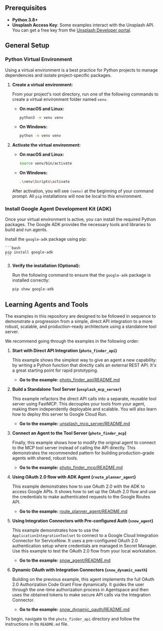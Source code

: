 

## Prerequisites

- **Python 3.8+**
- **Unsplash Access Key**: Some examples interact with the Unsplash API. You can get a free key from the [Unsplash Developer portal](https://unsplash.com/developers).

## General Setup
### Python Virtual Environment

Using a virtual environment is a best practice for Python projects to manage dependencies and isolate project-specific packages.

1.  **Create a virtual environment:**

    From your project's root directory, run one of the following commands to create a virtual environment folder named `venv`.

    *   **On macOS and Linux:**
        ```bash
        python3 -m venv venv
        ```

    *   **On Windows:**
        ```bash
        python -m venv venv
        ```

2.  **Activate the virtual environment:**

    *   **On macOS and Linux:**
        ```bash
        source venv/bin/activate
        ```

    *   **On Windows:**
        ```bash
        .\venv\Scripts\activate
        ```

    After activation, you will see `(venv)` at the beginning of your command prompt. All `pip` installations will now be local to this environment.

    
### Install Google Agent Development Kit (ADK)

Once your virtual environment is active, you can install the required Python packages. The Google ADK provides the necessary tools and libraries to build and run agents.

Install the `google-adk` package using pip:

    ```bash
    pip install google-adk
    ```

3.  **Verify the installation (Optional):**

    Run the following command to ensure that the `google-adk` package is installed correctly:

    ```bash
    pip show google-adk
    ```

## Learning Agents and Tools

The examples in this repository are designed to be followed in sequence to demonstrate a progression from a simple, direct API integration to a more robust, scalable, and production-ready architecture using a standalone tool server.

We recommend going through the examples in the following order:

1.  **Start with Direct API Integration (`photo_finder_api`)**

    This example shows the simplest way to give an agent a new capability: by writing a Python function that directly calls an external REST API. It's a great starting point for rapid prototyping.

    *   **Go to the example:** [photo_finder_api/README.md](photo_finder_api/README.md)

2.  **Build a Standalone Tool Server (`unsplash_mcp_server`)**

    This example refactors the direct API calls into a separate, reusable tool server using FastMCP. This decouples your tools from your agent, making them independently deployable and scalable. You will also learn how to deploy this server to Google Cloud Run.

    *   **Go to the example:** [unsplash_mcp_server/README.md](unsplash_mcp_server/README.md)

3.  **Connect an Agent to the Tool Server (`photo_finder_mcp`)**

    Finally, this example shows how to modify the original agent to connect to the MCP tool server instead of calling the API directly. This demonstrates the recommended pattern for building production-grade agents with shared, robust tools.

    *   **Go to the example:** [photo_finder_mcp/README.md](photo_finder_mcp/README.md)

4.  **Using OAuth 2.0 flow with ADK Agent (`route_planner_agent`)**

    This example demonstrates how to use OAuth 2.0 with the ADK to access Google APIs. It shows how to set up the OAuth 2.0 flow and use the credentials to make authenticated requests to the Google Routes API.

    *   **Go to the example:** [route_planner_agent/README.md](route_planner_agent/README.md)

5.  **Using Integration Connectors with Pre-configured Auth (`snow_agent`)**

    This example demonstrates how to use the `ApplicationIntegrationToolset` to connect to a Google Cloud Integration Connector for ServiceNow. It uses a pre-configured OAuth 2.0 authentication setup where credentials are managed in Secret Manager. Use this example to test the OAuth 2.0 flow from your local workstation.

    *   **Go to the example:** [snow_agent/README.md](snow_agent/README.md)

6.  **Dynamic OAuth with Integration Connectors (`snow_dynamic_oauth`)**

    Building on the previous example, this agent implements the full OAuth 2.0 Authorization Code Grant Flow dynamically. It guides the user through the one-time authorization process in Agentspace and then uses the obtained tokens to make secure API calls via the Integration Connector.

    *   **Go to the example:** [snow_dynamic_oauth/README.md](snow_dynamic_oauth/README.md)

To begin, navigate to the `photo_finder_api` directory and follow the instructions in its `README.md` file.